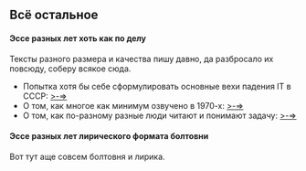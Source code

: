 ## Всё остальное

#### Эссе разных лет хоть как по делу

Тексты разного размера и качества пишу давно, да разбросало их повсюду, соберу всякое сюда.

* Попытка хотя бы себе сформулировать основные вехи падения IT в СССР: [>-=>](articles/it_ussr.md)
* О том, как многое как минимум озвучено в 1970-х:  [>-=>](articles/rodom_iz_70h.md)
* О том, как по-разному разные люди читают и понимают задачу:  [>-=>](articles/liudi_zadachi.md)

#### Эссе разных лет лирического формата болтовни

Вот тут аще совсем болтовня и лирика.
